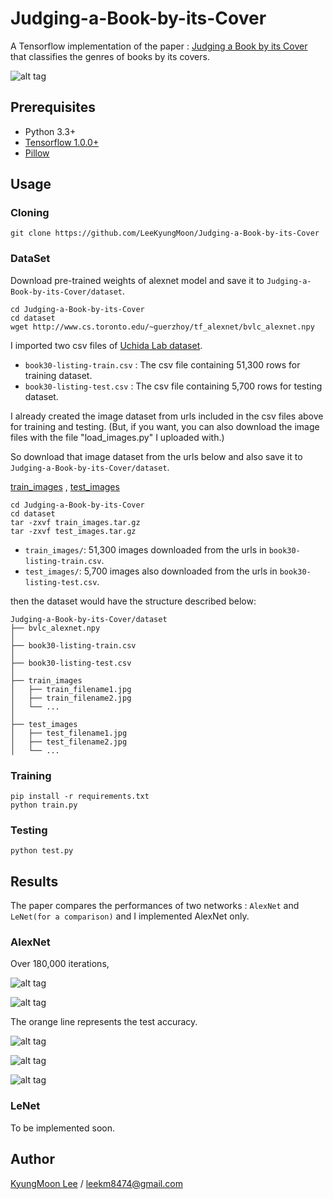 # Judging-a-Book-by-its-Cover

A Tensorflow implementation of the paper : [Judging a Book by its Cover](https://arxiv.org/pdf/1610.09204) that classifies the genres of books by its covers.

![alt tag](https://i.imgur.com/1ZxCnAR.png)

## Prerequisites

- Python 3.3+
- [Tensorflow 1.0.0+](https://github.com/tensorflow/tensorflow/)
- [Pillow](https://github.com/python-pillow/Pillow)

## Usage

### Cloning
    git clone https://github.com/LeeKyungMoon/Judging-a-Book-by-its-Cover

### DataSet
Download pre-trained weights of alexnet model and save it to `Judging-a-Book-by-its-Cover/dataset`.

    cd Judging-a-Book-by-its-Cover
    cd dataset
    wget http://www.cs.toronto.edu/~guerzhoy/tf_alexnet/bvlc_alexnet.npy

I imported two csv files of [Uchida Lab dataset](https://github.com/uchidalab/book-dataset).

- `book30-listing-train.csv` : The csv file containing 51,300 rows for training dataset.
- `book30-listing-test.csv` : The csv file containing 5,700 rows for testing dataset.

I already created the image dataset from urls included in the csv files above for training and testing. (But, if you want, you can also download the image files with the file "load_images.py" I uploaded with.)

So download that image dataset from the urls below and also save it to `Judging-a-Book-by-its-Cover/dataset`.

[train_images](https://drive.google.com/uc?id=0B3F_hHS5uhRMaTZmd29SOE9GZ00&export=download) , [test_images](https://drive.google.com/uc?id=0B3F_hHS5uhRMTlYybVlYYVAwYmM&export=download)

    cd Judging-a-Book-by-its-Cover
    cd dataset
    tar -zxvf train_images.tar.gz
    tar -zxvf test_images.tar.gz
    
- `train_images/`: 51,300 images downloaded from the urls in `book30-listing-train.csv`.
- `test_images/`: 5,700 images also downloaded from the urls in `book30-listing-test.csv`.

then the dataset would have the structure described below:

```
Judging-a-Book-by-its-Cover/dataset
├── bvlc_alexnet.npy
│
├── book30-listing-train.csv
│
├── book30-listing-test.csv
│
├── train_images
│   ├── train_filename1.jpg
│   ├── train_filename2.jpg
│   └── ...
│
├── test_images
│   ├── test_filename1.jpg
│   ├── test_filename2.jpg
│   └── ...
```

### Training

```
pip install -r requirements.txt
python train.py
```

### Testing

```
python test.py
```

## Results
The paper compares the performances of two networks : `AlexNet` and `LeNet(for a comparison)` and I implemented AlexNet only.
### AlexNet

Over 180,000 iterations,


![alt tag](https://i.imgur.com/Fcl53i1.png)


![alt tag](https://i.imgur.com/NHfalpg.png)


The orange line represents the test accuracy.

![alt tag](https://i.imgur.com/LjUp60b.png)

![alt tag](https://i.imgur.com/LC9Llzv.png)

![alt tag](https://i.imgur.com/7wImpr0.png)

### LeNet
To be implemented soon.


## Author

[KyungMoon Lee](http://leekyungmoon.com) / leekm8474@gmail.com
